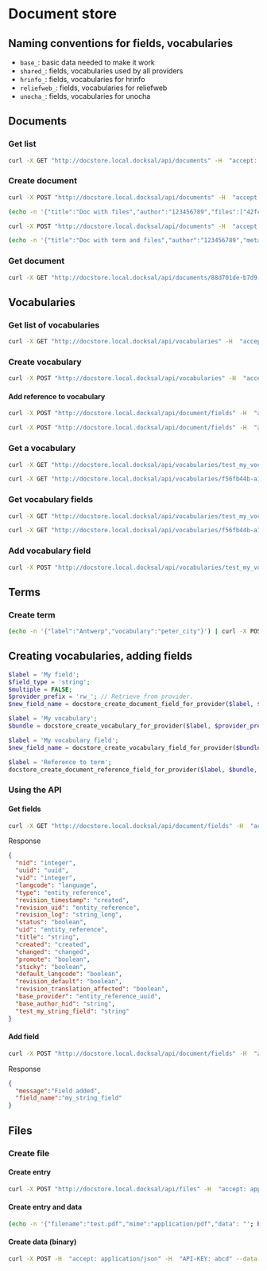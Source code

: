 # Document store

## Naming conventions for fields, vocabularies

- `base_`: basic data needed to make it work
- `shared_`: fields, vocabularies used by all providers
- `hrinfo_`: fields, vocabularies for hrinfo
- `reliefweb_`: fields, vocabularies for reliefweb
- `unocha_`: fields, vocabularies for unocha

## Documents

### Get list

```bash
curl -X GET "http://docstore.local.docksal/api/documents" -H  "accept: application/json" -H  "API-KEY: abcd" | jq
```

### Create document

```bash
curl -X POST "http://docstore.local.docksal/api/documents" -H  "accept: application/json" -H  "API-KEY: abcd" -H  "Content-Type: application/json" -d "{\"title\":\"My first document\"}"
```

```bash
(echo -n '{"title":"Doc with files","author":"123456789","files":["42fc7dfc-5943-47a3-ab4e-1d3b8fe335c4", "74ea6b33-8add-4433-b49d-a4181bf037c5"]}') | curl -X POST -H  "accept: application/json" -H  "API-KEY: abcd" -H "Content-Type: application/json" -d @-  http://docstore.local.docksal/api/documents | jq
```

```bash
curl -X POST "http://docstore.local.docksal/api/documents" -H  "accept: application/json" -H  "API-KEY: abcd" -H  "Content-Type: application/json" -d "{\"title\":\"My first document\",\"author\":\"123\",\"metadata\":[{\"peter_city\":\"16000b57-a81b-4c42-9162-e5ec356d88c2\"}]}" | jq

(echo -n '{"title":"Doc with term and files","author":"123456789","metadata":[{"peter_city":"16000b57-a81b-4c42-9162-e5ec356d88c2"}],"files":["42fc7dfc-5943-47a3-ab4e-1d3b8fe335c4", "74ea6b33-8add-4433-b49d-a4181bf037c5"]}') | curl -X POST -H  "accept: application/json" -H  "API-KEY: abcd" -H "Content-Type: application/json" -d @-  http://docstore.local.docksal/api/documents | jq
```

### Get document

```bash
curl -X GET "http://docstore.local.docksal/api/documents/88d701de-b7d9-44f9-991b-b31674ac1f0d" -H  "accept: application/json" -H  "API-KEY: abcd" | jq
```

## Vocabularies

### Get list of vocabularies

```bash
curl -X GET "http://docstore.local.docksal/api/vocabularies" -H  "accept: application/json" -H  "API-KEY: abcd" | jq
```

### Create vocabulary

```bash
curl -X POST "http://docstore.local.docksal/api/vocabularies" -H  "accept: application/json" -H  "API-KEY: abcd" -H  "Content-Type: application/json" -d "{\"label\":\"City\"}"
```

#### Add reference to vocabulary

```bash
curl -X POST "http://docstore.local.docksal/api/document/fields" -H  "accept: application/json" -H  "API-KEY: abcd" -H  "Content-Type: application/json" -d "{\"label\":\"City\",\"target\":\"peter_city\"}"
```

```bash
curl -X POST "http://docstore.local.docksal/api/document/fields" -H  "accept: application/json" -H  "API-KEY: abcd" -H  "Content-Type: application/json" -d "{\"label\":\"My voc field\",\"target\":\"test_my_vocabulary\",\"multiple\":0}"
```

### Get a vocabulary

```bash
curl -X GET "http://docstore.local.docksal/api/vocabularies/test_my_vocabulary" -H  "accept: application/json" -H  "API-KEY: abcd" | jq
```

```bash
curl -X GET "http://docstore.local.docksal/api/vocabularies/f56fb44b-a17c-4b5e-bf79-afc4e195af86" -H  "accept: application/json" -H  "API-KEY: abcd"
```

### Get vocabulary fields

```bash
curl -X GET "http://docstore.local.docksal/api/vocabularies/test_my_vocabulary/fields" -H  "accept: application/json" -H  "API-KEY: abcd" | jq
```

```bash
curl -X GET "http://docstore.local.docksal/api/vocabularies/f56fb44b-a17c-4b5e-bf79-afc4e195af86/fields" -H  "accept: application/json" -H  "API-KEY: abcd"
```

### Add vocabulary field

```bash
curl -X POST "http://docstore.local.docksal/api/vocabularies/test_my_vocabulary/fields" -H  "accept: application/json" -H  "API-KEY: abcd" -H  "Content-Type: application/json" -d "{\"label\":\"My voc field\",\"target\":\"test_my_vocabulary\",\"multiple\":0}"
```

## Terms

### Create term

```bash
(echo -n '{"label":"Antwerp","vocabulary":"peter_city"}') | curl -X POST -H  "accept: application/json" -H  "API-KEY: abcd" -H "Content-Type: application/json" -d @-  http://docstore.local.docksal/api/terms | jq
```

## Creating vocabularies, adding fields

```php
$label = 'My field';
$field_type = 'string';
$multiple = FALSE;
$provider_prefix = 'rw_'; // Retrieve from provider.
$new_field_name = docstore_create_document_field_for_provider($label, $field_type, $multiple, $provider_prefix);

$label = 'My vocabulary';
$bundle = docstore_create_vocabulary_for_provider($label, $provider_prefix);

$label = 'My vocabulary field';
$new_field_name = docstore_create_vocabulary_field_for_provider($bundle, $label, $field_type, $multiple, $provider_prefix);

$label = 'Reference to term';
docstore_create_document_reference_field_for_provider($label, $bundle, TRUE);
```

### Using the API

#### Get fields

```bash
curl -X GET "http://docstore.local.docksal/api/document/fields" -H  "accept: application/json" -H  "API-KEY: abcd" | jq
```

Response

```json
{
  "nid": "integer",
  "uuid": "uuid",
  "vid": "integer",
  "langcode": "language",
  "type": "entity_reference",
  "revision_timestamp": "created",
  "revision_uid": "entity_reference",
  "revision_log": "string_long",
  "status": "boolean",
  "uid": "entity_reference",
  "title": "string",
  "created": "created",
  "changed": "changed",
  "promote": "boolean",
  "sticky": "boolean",
  "default_langcode": "boolean",
  "revision_default": "boolean",
  "revision_translation_affected": "boolean",
  "base_provider": "entity_reference_uuid",
  "base_author_hid": "string",
  "test_my_string_field": "string"
}
```

#### Add field

```bash
curl -X POST "http://docstore.local.docksal/api/document/fields" -H  "accept: application/json" -H  "API-KEY: abcd" -H  "Content-Type: application/json" -d "{\"label\":\"My string field\",\"type\":\"string\"}"
```

Response

```json
{
  "message":"Field added",
  "field_name":"my_string_field"
}
```

## Files

### Create file

#### Create entry

```bash
curl -X POST "http://docstore.local.docksal/api/files" -H  "accept: application/json" -H  "API-KEY: abcd" -H  "Content-Type: application/json" -d "{\"filename\":\"my_test_file.txt\"}" | jq
```

#### Create entry and data

```bash
(echo -n '{"filename":"test.pdf","mime":"application/pdf","data": "'; base64 ~/Documents/test_xyzzy.pdf; echo '"}') | curl -X POST -H  "accept: application/json" -H  "API-KEY: abcd" -H "Content-Type: application/json" -d @-  http://docstore.local.docksal/api/files | jq
```

#### Create data (binary)

```bash
curl -X POST -H  "accept: application/json" -H  "API-KEY: abcd" --data-binary "@updated.pdf" http://docstore.local.docksal/api/files/b51bf47c-b9f1-4fb2-addc-66127ee82c39/content | jq
```
